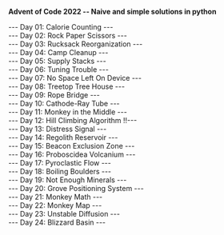 **Advent of Code 2022 -- Naive and simple solutions in python**

--- Day 01: Calorie Counting --- <br />
--- Day 02: Rock Paper Scissors --- <br />
--- Day 03: Rucksack Reorganization --- <br />
--- Day 04: Camp Cleanup --- <br />
--- Day 05: Supply Stacks --- <br />
--- Day 06: Tuning Trouble --- <br />
--- Day 07: No Space Left On Device --- <br />
--- Day 08: Treetop Tree House --- <br />
--- Day 09: Rope Bridge --- <br />
--- Day 10: Cathode-Ray Tube --- <br />
--- Day 11: Monkey in the Middle --- <br />
--- Day 12: Hill Climbing Algorithm !!--- <br />
--- Day 13: Distress Signal --- <br />
--- Day 14: Regolith Reservoir --- <br />
--- Day 15: Beacon Exclusion Zone --- <br />
--- Day 16: Proboscidea Volcanium --- <br />
--- Day 17: Pyroclastic Flow --- <br />
--- Day 18: Boiling Boulders --- <br />
--- Day 19: Not Enough Minerals --- <br />
--- Day 20: Grove Positioning System --- <br />
--- Day 21: Monkey Math --- <br />
--- Day 22: Monkey Map --- <br />
--- Day 23: Unstable Diffusion --- <br />
--- Day 24: Blizzard Basin --- <br />
